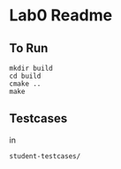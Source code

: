 # Lab0 Readme
## To Run

```
mkdir build
cd build
cmake ..
make
```

## Testcases
in 
```
student-testcases/
```
